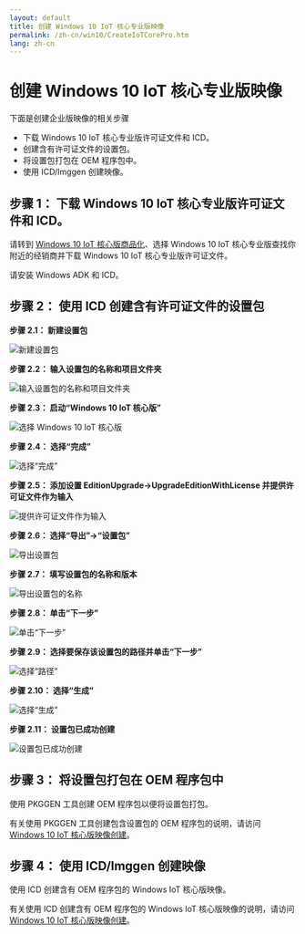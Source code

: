 ```yaml
---
layout: default
title: 创建 Windows 10 IoT 核心专业版映像
permalink: /zh-cn/win10/CreateIoTCorePro.htm
lang: zh-cn
---
```


# 创建 Windows 10 IoT 核心专业版映像

下面是创建企业版映像的相关步骤

* 下载 Windows 10 IoT 核心专业版许可证文件和 ICD。
* 创建含有许可证文件的设置包。
* 将设置包打包在 OEM 程序包中。
* 使用 ICD/Imggen 创建映像。


步骤 1： 下载 Windows 10 IoT 核心专业版许可证文件和 ICD。
-------

请转到 [Windows 10 IoT 核心版商品化](http://go.microsoft.com/fwlink/?LinkID=614849)、选择 Windows 10 IoT 核心专业版查找你附近的经销商并下载 Windows 10 IoT 核心专业版许可证文件。

请安装 Windows ADK 和 ICD。

步骤 2： 使用 ICD 创建含有许可证文件的设置包
-------

**步骤 2.1： 新建设置包**

![新建设置包]({{site.baseurl}}/Resources/images/CreateIoTCorePro/CreatePpkg1.png)

**步骤 2.2： 输入设置包的名称和项目文件夹**

![输入设置包的名称和项目文件夹]({{site.baseurl}}/Resources/images/CreateIoTCorePro/CreatePpkg2.png)

**步骤 2.3： 启动“Windows 10 IoT 核心版”**

![选择 Windows 10 IoT 核心版]({{site.baseurl}}/Resources/images/CreateIoTCorePro/CreatePpkg3.png)

**步骤 2.4： 选择“完成”**

![选择“完成”]({{site.baseurl}}/Resources/images/CreateIoTCorePro/CreatePpkg4.png)

**步骤 2.5： 添加设置 EditionUpgrade-\>UpgradeEditionWithLicense 并提供许可证文件作为输入**

![提供许可证文件作为输入]({{site.baseurl}}/Resources/images/CreateIoTCorePro/CreatePpkg5.png)

**步骤 2.6： 选择“导出”-\>“设置包”**

![导出设置包]({{site.baseurl}}/Resources/images/CreateIoTCorePro/CreatePpkg6.png)

**步骤 2.7： 填写设置包的名称和版本**

![导出设置包的名称]({{site.baseurl}}/Resources/images/CreateIoTCorePro/CreatePpkg7.png)

**步骤 2.8： 单击“下一步”**

![单击“下一步”]({{site.baseurl}}/Resources/images/CreateIoTCorePro/CreatePpkg8.png)

**步骤 2.9： 选择要保存该设置包的路径并单击“下一步”**

![选择“路径”]({{site.baseurl}}/Resources/images/CreateIoTCorePro/CreatePpkg9.png)

**步骤 2.10： 选择“生成”**

![选择“生成”]({{site.baseurl}}/Resources/images/CreateIoTCorePro/CreatePpkg10.png)

**步骤 2.11： 设置包已成功创建**

![设置包已成功创建]({{site.baseurl}}/Resources/images/CreateIoTCorePro/CreatePpkg11.png)

步骤 3： 将设置包打包在 OEM 程序包中
-------

使用 PKGGEN 工具创建 OEM 程序包以便将设置包打包。
 
有关使用 PKGGEN 工具创建包含设置包的 OEM 程序包的说明，请访问 [Windows 10 IoT 核心版映像创建](https://blogs.msdn.microsoft.com/iot/2015/12/14/windows-10-iot-core-image-creation)。
 
步骤 4： 使用 ICD/Imggen 创建映像
-------
 
使用 ICD 创建含有 OEM 程序包的 Windows IoT 核心版映像。

有关使用 ICD 创建含有 OEM 程序包的 Windows IoT 核心版映像的说明，请访问 [Windows 10 IoT 核心版映像创建](https://blogs.msdn.microsoft.com/iot/2015/12/14/windows-10-iot-core-image-creation)。